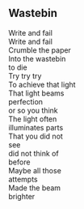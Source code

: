 ## Wastebin
Write and fail  
Write and fail  
Crumble the paper  
Into the wastebin  
to die  
Try try try  
To achieve that light  
That light beams  
perfection  
or so you think  
The light often  
illuminates parts  
That you did not  
see  
did not think of  
before  
Maybe all those  
attempts  
Made the beam  
brighter